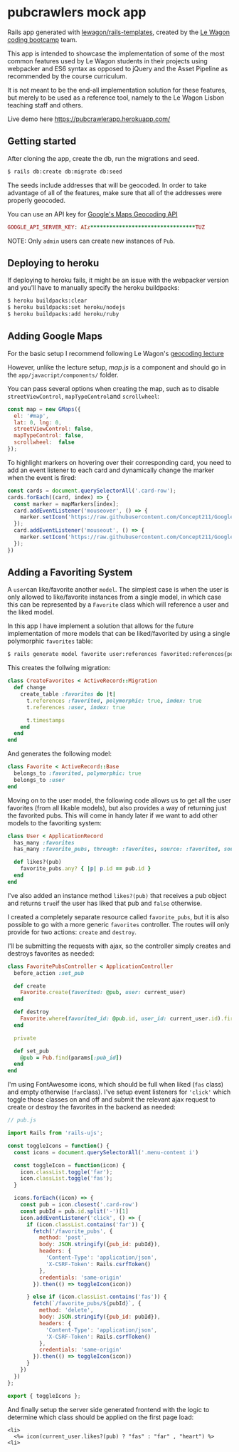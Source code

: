 # pubcrawlers mock app

Rails app generated with [lewagon/rails-templates](https://github.com/lewagon/rails-templates), created by the [Le Wagon coding bootcamp](https://www.lewagon.com) team.

This app is intended to showcase the implementation of some of the most common features used by Le Wagon students in their projects using webpacker and ES6 syntax as opposed to jQuery and the Asset Pipeline as recommended by the course curriculum.

It is not meant to be the end-all implementation solution for these features, but merely to be used as a reference tool, namely to the Le Wagon Lisbon teaching staff and others.

Live demo here https://pubcrawlerapp.herokuapp.com/

## Getting started

After cloning the app, create the db, run the migrations and seed.

```bash
$ rails db:create db:migrate db:seed
```

The seeds include addresses that will be geocoded. In order to take advantage of all of the features, make sure that all of the addresses were properly geocoded.

You can use an API key for [Google's Maps Geocoding API](https://console.developers.google.com)

```ruby
GOOGLE_API_SERVER_KEY: AIz*********************************TUZ
```

NOTE: Only `admin` users can create new instances of `Pub`.

## Deploying to heroku

If deploying to heroku fails, it might be an issue with the webpacker version and you'll have to manually specify the heroku buildpacks:

```bash
$ heroku buildpacks:clear
$ heroku buildpacks:set heroku/nodejs
$ heroku buildpacks:add heroku/ruby
```

## Adding Google Maps

For the basic setup I recommend following Le Wagon's [geocoding lecture](https://kitt.lewagon.com/knowledge/lectures/05-Rails%2F08-Airbnb-Geocoder)

However, unlike the lecture setup, *map.js* is a component and should go in the `app/javacript/components/` folder.

You can pass several options when creating the map, such as to disable `streetViewControl`, `mapTypeControl`and `scrollwheel`:

```javascript
const map = new GMaps({
  el: '#map',
  lat: 0, lng: 0,
  streetViewControl: false,
  mapTypeControl: false,
  scrollwheel:  false
});
```

To highlight markers on hovering over their corresponding card, you need to add an event listener to each card and dynamically change the marker when the event is fired:

```javascript
const cards = document.querySelectorAll('.card-row');
cards.forEach((card, index) => {
  const marker = mapMarkers[index];
  card.addEventListener('mouseover', () => {
    marker.setIcon('https://raw.githubusercontent.com/Concept211/Google-Maps-Markers/master/images/marker_blue.png');
  });
  card.addEventListener('mouseout', () => {
    marker.setIcon('https://raw.githubusercontent.com/Concept211/Google-Maps-Markers/master/images/marker_red.png');
  });
})
```

## Adding a Favoriting System

A `user`can like/favorite another `model`. The simplest case is when the user is only allowed to like/favorite instances from a single model, in which case this can be represented by a `Favorite` class which will reference a user and the liked model.

In this app I have implement a solution that allows for the future implementation of more models that can be liked/favorited by using a single polymorphic `favorites` table:

```bash
$ rails generate model favorite user:references favorited:references{polymorphic}
```

This creates the follwing migration:

```ruby
class CreateFavorites < ActiveRecord::Migration
  def change
    create_table :favorites do |t|
      t.references :favorited, polymorphic: true, index: true
      t.references :user, index: true

      t.timestamps
    end
  end
end
```

And generates the following model:

```ruby
class Favorite < ActiveRecord::Base
  belongs_to :favorited, polymorphic: true
  belongs_to :user
end
```

Moving on to the user model, the following code allows us to get all the user favorites (from all likable models), but also provides a way of returning just the favorited pubs. This will come in handy later if we want to add other models to the favoriting system:

```ruby
class User < ApplicationRecord
  has_many :favorites
  has_many :favorite_pubs, through: :favorites, source: :favorited, source_type: 'Pub'

  def likes?(pub)
    favorite_pubs.any? { |p| p.id == pub.id }
  end
end
```

I've also added an instance method `likes?(pub)` that receives a pub object and returns `true`if the user has liked that pub and `false` otherwise.

I created a completely separate resource called `favorite_pubs`, but it is also possible to go with a more generic `favorites` controller. The routes will only provide for two actions: `create` and `destroy`.

I'll be submitting the requests with ajax, so the controller simply creates and destroys favorites as needed:

```ruby
class FavoritePubsController < ApplicationController
  before_action :set_pub

  def create
    Favorite.create(favorited: @pub, user: current_user)
  end

  def destroy
    Favorite.where(favorited_id: @pub.id, user_id: current_user.id).first.destroy
  end

  private

  def set_pub
    @pub = Pub.find(params[:pub_id])
  end
end
```

I'm using FontAwesome icons, which should be full when liked (`fas` class) and empty otherwise (`far`class). I've setup event listeners for `'click'` which toggle those classes on and off and submit the relevant ajax request to create or destroy the favorites in the backend as needed:

```javascript
// pub.js

import Rails from 'rails-ujs';

const toggleIcons = function() {
  const icons = document.querySelectorAll('.menu-content i')

  const toggleIcon = function(icon) {
    icon.classList.toggle('far');
    icon.classList.toggle('fas');
  }

  icons.forEach((icon) => {
    const pub = icon.closest('.card-row')
    const pubId = pub.id.split('-')[1]
    icon.addEventListener('click', () => {
      if (icon.classList.contains('far')) {
        fetch('/favorite_pubs', {
          method: 'post',
          body: JSON.stringify({pub_id: pubId}),
          headers: {
            'Content-Type': 'application/json',
            'X-CSRF-Token': Rails.csrfToken()
          },
          credentials: 'same-origin'
        }).then(() => toggleIcon(icon))

      } else if (icon.classList.contains('fas')) {
        fetch(`/favorite_pubs/${pubId}`, {
          method: 'delete',
          body: JSON.stringify({pub_id: pubId}),
          headers: {
            'Content-Type': 'application/json',
            'X-CSRF-Token': Rails.csrfToken()
          },
          credentials: 'same-origin'
        }).then(() => toggleIcon(icon))
      }
    })
  })
};

export { toggleIcons };
```

And finally setup the server side generated frontend with the logic to determine which class should be applied on the first page load:

```erb
<li>
  <%= icon(current_user.likes?(pub) ? "fas" : "far" , "heart") %>
<li>
```







